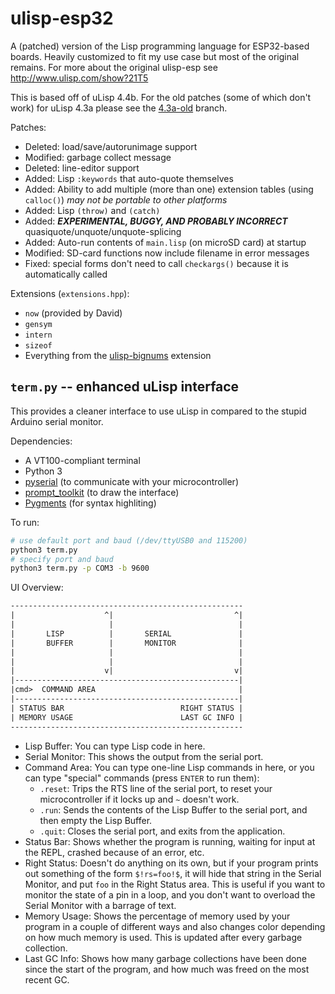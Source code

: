 # ulisp-esp32

A (patched) version of the Lisp programming language for ESP32-based boards.
Heavily customized to fit my use case but most of the original remains.
For more about the original ulisp-esp see <http://www.ulisp.com/show?21T5>

This is based off of uLisp 4.4b. For the old patches (some of which don't work) for
uLisp 4.3a please see the [4.3a-old](https://github.com/dragoncoder047/ulisp-esp32/tree/4.3a-old) branch.

Patches:

* Deleted: load/save/autorunimage support
* Modified: garbage collect message
* Deleted: line-editor support
* Added: Lisp `:keywords` that auto-quote themselves
* Added: Ability to add multiple (more than one) extension tables (using `calloc()`) *may not be portable to other platforms*
* Added: Lisp `(throw)` and `(catch)`
* Added: ***EXPERIMENTAL, BUGGY, AND PROBABLY INCORRECT*** quasiquote/unquote/unquote-splicing
* Added: Auto-run contents of `main.lisp` (on microSD card) at startup
* Modified: SD-card functions now include filename in error messages
* Fixed: special forms don't need to call `checkargs()` because it is automatically called

Extensions (`extensions.hpp`):

* `now` (provided by David)
* `gensym`
* `intern`
* `sizeof`
* Everything from the [ulisp-bignums](https://github.com/technoblogy/ulisp-bignums) extension

## `term.py` -- enhanced uLisp interface

This provides a cleaner interface to use uLisp in compared to the stupid Arduino serial monitor.

Dependencies:

* A VT100-compliant terminal
* Python 3
* [pyserial](https://pypi.org/project/pyserial/) (to communicate with your microcontroller)
* [prompt_toolkit](https://pypi.org/project/prompt-toolkit/) (to draw the interface)
* [Pygments](https://pypi.org/project/Pygments/) (for syntax highliting)

To run:

```bash
# use default port and baud (/dev/ttyUSB0 and 115200)
python3 term.py
# specify port and baud
python3 term.py -p COM3 -b 9600
```

UI Overview:

```txt
----------------------------------------------------
|                    ^|                           ^|
|                     |                            |
|       LISP          |       SERIAL               |
|       BUFFER        |       MONITOR              |
|                     |                            |
|                     |                            |
|                    v|                           v|
|--------------------------------------------------|
|cmd>  COMMAND AREA                                |
|--------------------------------------------------|
| STATUS BAR                          RIGHT STATUS |
| MEMORY USAGE                        LAST GC INFO |
----------------------------------------------------
```

* Lisp Buffer: You can type Lisp code in here.
* Serial Monitor: This shows the output from the serial port.
* Command Area: You can type one-line Lisp commands in here, or you can type "special" commands (press <small>ENTER</small> to run them):
    * `.reset`: Trips the RTS line of the serial port, to reset your microcontroller if it locks up and `~` doesn't work.
    * `.run`: Sends the contents of the Lisp Buffer to the serial port, and then empty the Lisp Buffer.
    * `.quit`: Closes the serial port, and exits from the application.
* Status Bar: Shows whether the program is running, waiting for input at the REPL, crashed because of an error, etc.
* Right Status: Doesn't do anything on its own, but if your program prints out something of the form `$!rs=foo!$`, it will hide that string in the Serial Monitor, and put `foo` in the Right Status area. This is useful if you want to monitor the state of a pin in a loop, and you don't want to overload the Serial Monitor with a barrage of text.
* Memory Usage: Shows the percentage of memory used by your program in a couple of different ways and also changes color depending on how much memory is used. This is updated after every garbage collection.
* Last GC Info: Shows how many garbage collections have been done since the start of the program, and how much was freed on the most recent GC.
